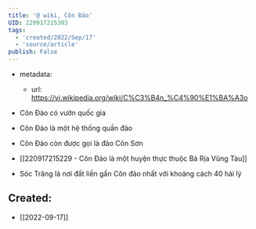 ```yaml
---
title: '@ wiki, Côn Đảo'
UID: 220917215303
tags:
  - 'created/2022/Sep/17'
  - 'source/article'
publish: False
---
```

- metadata:
	- url: https://vi.wikipedia.org/wiki/C%C3%B4n_%C4%90%E1%BA%A3o


- Côn Đảo có vườn quốc gia
- Côn Đảo là một hệ thống quần đảo
- Côn Đảo còn được gọi là đảo Côn Sơn
- [[220917215229 - Côn Đảo là một huyện thực thuộc Bà Rịa Vũng Tàu]]
- Sóc Trăng là nơi đất liền gần Côn đảo nhất với khoảng cách 40 hải lý



## Created:
- [[2022-09-17]]
